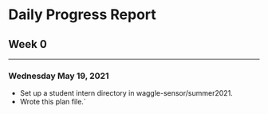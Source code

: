 # Daily Progress Report

## Week 0 ##
------------
### Wednesday May 19, 2021 ###
- Set up a student intern directory in waggle-sensor/summer2021.
- Wrote this plan file.`
